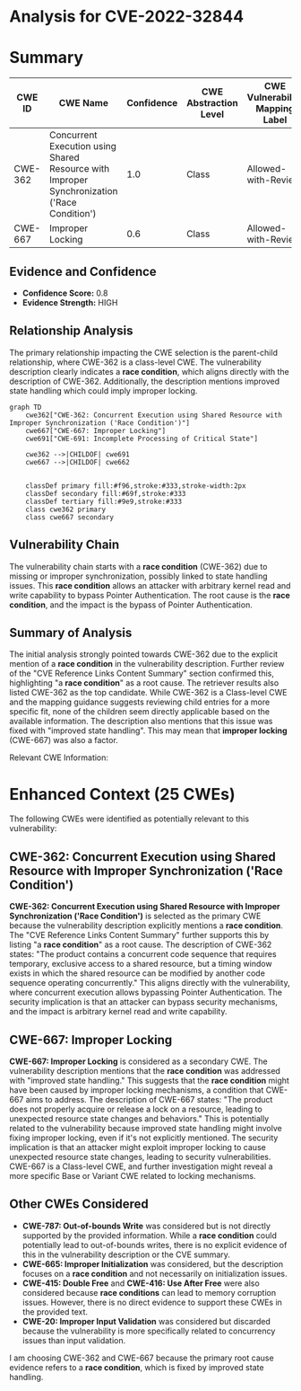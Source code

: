# Analysis for CVE-2022-32844

# Summary
| CWE ID | CWE Name | Confidence | CWE Abstraction Level | CWE Vulnerability Mapping Label | CWE-Vulnerability Mapping Notes |
|---|---|---|---|---|---|
| CWE-362 | Concurrent Execution using Shared Resource with Improper Synchronization ('Race Condition') | 1.0 | Class | Allowed-with-Review | Primary CWE |
| CWE-667 | Improper Locking | 0.6 | Class | Allowed-with-Review | Secondary Candidate |

## Evidence and Confidence

*   **Confidence Score:** 0.8
*   **Evidence Strength:** HIGH

## Relationship Analysis
The primary relationship impacting the CWE selection is the parent-child relationship, where CWE-362 is a class-level CWE. The vulnerability description clearly indicates a **race condition**, which aligns directly with the description of CWE-362. Additionally, the description mentions improved state handling which could imply improper locking.

```mermaid
graph TD
    cwe362["CWE-362: Concurrent Execution using Shared Resource with Improper Synchronization ('Race Condition')"]
    cwe667["CWE-667: Improper Locking"]
    cwe691["CWE-691: Incomplete Processing of Critical State"]
    
    cwe362 -->|CHILDOF| cwe691
    cwe667 -->|CHILDOF| cwe662
    

    classDef primary fill:#f96,stroke:#333,stroke-width:2px
    classDef secondary fill:#69f,stroke:#333
    classDef tertiary fill:#9e9,stroke:#333
    class cwe362 primary
    class cwe667 secondary
```

## Vulnerability Chain
The vulnerability chain starts with a **race condition** (CWE-362) due to missing or improper synchronization, possibly linked to state handling issues. This **race condition** allows an attacker with arbitrary kernel read and write capability to bypass Pointer Authentication. The root cause is the **race condition**, and the impact is the bypass of Pointer Authentication.

## Summary of Analysis
The initial analysis strongly pointed towards CWE-362 due to the explicit mention of a **race condition** in the vulnerability description. Further review of the "CVE Reference Links Content Summary" section confirmed this, highlighting "a **race condition**" as a root cause. The retriever results also listed CWE-362 as the top candidate. While CWE-362 is a Class-level CWE and the mapping guidance suggests reviewing child entries for a more specific fit, none of the children seem directly applicable based on the available information. The description also mentions that this issue was fixed with "improved state handling". This may mean that **improper locking** (CWE-667) was also a factor.

Relevant CWE Information:

# Enhanced Context (25 CWEs)
The following CWEs were identified as potentially relevant to this vulnerability:

## CWE-362: Concurrent Execution using Shared Resource with Improper Synchronization ('Race Condition')

**CWE-362: Concurrent Execution using Shared Resource with Improper Synchronization ('Race Condition')** is selected as the primary CWE because the vulnerability description explicitly mentions a **race condition**. The "CVE Reference Links Content Summary" further supports this by listing "a **race condition**" as a root cause. The description of CWE-362 states: "The product contains a concurrent code sequence that requires temporary, exclusive access to a shared resource, but a timing window exists in which the shared resource can be modified by another code sequence operating concurrently." This aligns directly with the vulnerability, where concurrent execution allows bypassing Pointer Authentication.
The security implication is that an attacker can bypass security mechanisms, and the impact is arbitrary kernel read and write capability.

## CWE-667: Improper Locking

**CWE-667: Improper Locking** is considered as a secondary CWE. The vulnerability description mentions that the **race condition** was addressed with "improved state handling." This suggests that the **race condition** might have been caused by improper locking mechanisms, a condition that CWE-667 aims to address.
The description of CWE-667 states: "The product does not properly acquire or release a lock on a resource, leading to unexpected resource state changes and behaviors." This is potentially related to the vulnerability because improved state handling might involve fixing improper locking, even if it's not explicitly mentioned.
The security implication is that an attacker might exploit improper locking to cause unexpected resource state changes, leading to security vulnerabilities.
CWE-667 is a Class-level CWE, and further investigation might reveal a more specific Base or Variant CWE related to locking mechanisms.

## Other CWEs Considered

*   **CWE-787: Out-of-bounds Write** was considered but is not directly supported by the provided information. While a **race condition** could potentially lead to out-of-bounds writes, there is no explicit evidence of this in the vulnerability description or the CVE summary.
*   **CWE-665: Improper Initialization** was considered, but the description focuses on a **race condition** and not necessarily on initialization issues.
*   **CWE-415: Double Free** and **CWE-416: Use After Free** were also considered because **race conditions** can lead to memory corruption issues. However, there is no direct evidence to support these CWEs in the provided text.
*   **CWE-20: Improper Input Validation** was considered but discarded because the vulnerability is more specifically related to concurrency issues than input validation.

I am choosing CWE-362 and CWE-667 because the primary root cause evidence refers to a **race condition**, which is fixed by improved state handling.